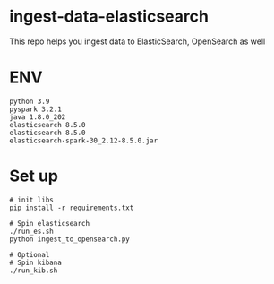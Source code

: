# ingest-data-elasticsearch
This repo helps you ingest data to ElasticSearch, OpenSearch as well

# ENV
```
python 3.9
pyspark 3.2.1
java 1.8.0_202
elasticsearch 8.5.0
elasticsearch 8.5.0
elasticsearch-spark-30_2.12-8.5.0.jar
```


# Set up
```
# init libs
pip install -r requirements.txt

# Spin elasticsearch
./run_es.sh
python ingest_to_opensearch.py

# Optional
# Spin kibana
./run_kib.sh
```
